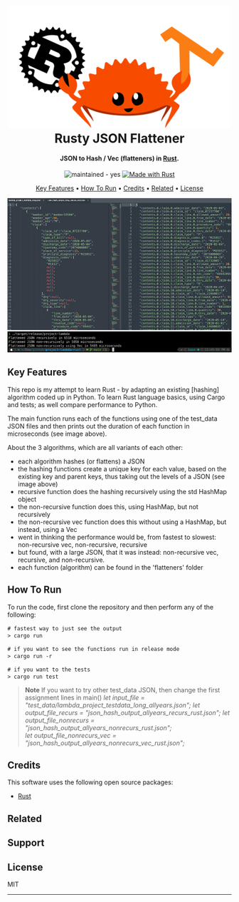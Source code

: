 
<h1 align="center">
  <br>
  <a href="https://github.com/gcatabr1/project-lambda-rust/blob/main"><img src="images/RustyCrabLambda.png" alt="Rusty Crab" width="500"></a>
  <br>
  Rusty JSON Flattener
  <br>
</h1>

<h4 align="center">JSON to Hash / Vec (flatteners) in <a href="https://www.rust-lang.org" target="_blank">Rust</a>.</h4>

<p align="center">
  <a href="https://img.shields.io/badge/maintained-yes-blue"></a>
    <img src="https://img.shields.io/badge/maintained-no-blue" alt="maintained - yes">
  </a>
  <a href="https://www.rust-lang.org/" title="Go to Rust homepage"><img src="https://img.shields.io/badge/Rust-1-blue?logo=rust&logoColor=white" alt="Made with Rust"></a>
</p>

<p align="center">
  <a href="#key-features">Key Features</a> •
  <a href="#how-to-run">How To Run</a> •
  <a href="#credits">Credits</a> •
  <a href="#related">Related</a> •
  <a href="#license">License</a>
</p>


![side-by-side](/images/flattened.png)
![output](/images/output.png)


## Key Features

This repo is my attempt to learn Rust - by adapting an existing [hashing] algorithm coded up in Python. To learn Rust language basics, using Cargo and tests; as well compare performance to Python.

The main function runs each of the functions using one of the test_data JSON files and then prints out the duration of each function in microseconds (see image above).

About the 3 algorithms, which are all variants of each other:
* each algorithm hashes (or flattens) a JSON
* the hashing functions create a unique key for each value, based on the existing key and parent keys, thus taking out the levels of a JSON (see image above)
* recursive function does the hashing recursively using the std HashMap object
* the non-recursive function does this, using HashMap, but not recursively
* the non-recursive vec function does this without using a HashMap, but instead, using a Vec
* went in thinking the performance would be, from fastest to slowest: non-recursive vec, non-recursive, recursive
* but found, with a large JSON, that it was instead: non-recursive vec, recursive, and non-recursive.
* each function (algorithm) can be found in the 'flatteners' folder 


## How To Run

To run the code, first clone the repository and then perform any of the following:

```
# fastest way to just see the output
> cargo run
```

```
# if you want to see the functions run in release mode
> cargo run -r
```

```
# if you want to the tests
> cargo run test
```


> **Note**
> If you want to try other test_data JSON, then change the first assignment lines in main()
>   *let input_file = "test_data/lambda_project_testdata_long_allyears.json";*
>   *let output_file_recurs = "json_hash_output_allyears_recurs_rust.json";*
>   *let output_file_nonrecurs = "json_hash_output_allyears_nonrecurs_rust.json";*  
>   *let output_file_nonrecurs_vec = "json_hash_output_allyears_nonrecurs_vec_rust.json";*        
    


## Credits

This software uses the following open source packages:

- [Rust](https://www.rust-lang.org)

## Related



## Support


## License

MIT

---


